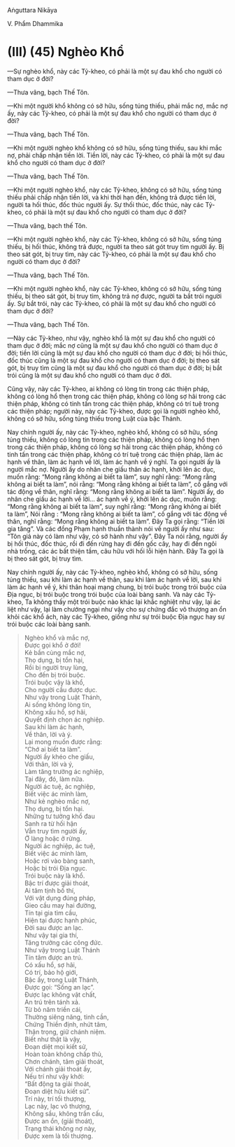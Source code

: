 Aṅguttara Nikāya

V. Phẩm Dhammika

# (III) (45) Nghèo Khổ

—Sự nghèo khổ, này các Tỷ-kheo, có phải là một sự đau khổ cho người có tham dục ở đời?

—Thưa vâng, bạch Thế Tôn.

—Khi một người khổ không có sở hữu, sống túng thiếu, phải mắc nợ, mắc nợ ấy, này các Tỷ-kheo, có phải là một sự đau khổ cho người có tham dục ở đời?

—Thưa vâng, bạch Thế Tôn.

—Khi một người nghèo khổ không có sở hữu, sống túng thiếu, sau khi mắc nợ, phải chấp nhận tiền lời. Tiền lời, này các Tỷ-kheo, có phải là một sự đau khổ cho người có tham dục ở đời?

—Thưa vâng, bạch Thế Tôn.

—Khi một người nghèo khổ, này các Tỷ-kheo, không có sở hữu, sống túng thiếu phải chấp nhận tiền lời, và khi thời hạn đến, không trả được tiền lời, người ta hối thúc, đốc thúc người ấy. Sự thối thúc, đốc thúc, này các Tỷ-kheo, có phải là một sự đau khổ cho người có tham dục ở đời?

—Thưa vâng, bạch thế Tôn.

—Khi một người nghèo khổ, này các Tỷ-kheo, không có sở hữu, sống túng thiếu, bị hối thúc, không trả được, người ta theo sát gót truy tìm người ấy. Bị theo sát gót, bị truy tìm, này các Tỷ-kheo, có phải là một sự đau khổ cho người có tham dục ở đời?

—Thưa vâng, bạch Thế Tôn.

—Khi một người nghèo khổ, này các Tỷ-kheo, không có sở hữu, sống túng thiếu, bị theo sát gót, bị truy tìm, không trả nợ được, người ta bắt trói người ấy. Sự bắt trói, này các Tỷ-kheo, có phải là một sự đau khổ cho người có tham dục ở đời?

—Thưa vâng, bạch Thế Tôn.

—Này các Tỷ-kheo, như vậy, nghèo khổ là một sự đau khổ cho người có tham dục ở đời; mắc nợ cũng là một sự đau khổ cho người có tham dục ở đời; tiền lời cũng là một sự đau khổ cho người có tham dục ở đời; bị hối thúc, đốc thúc cũng là một sự đau khổ cho người có tham dục ở đời; bị theo sát gót, bị truy tìm cũng là một sự đau khổ cho người có tham dục ở đời; bị bắt trói cũng là một sự đau khổ cho người có tham dục ở đời.

Cũng vậy, này các Tỷ-kheo, ai không có lòng tin trong các thiện pháp, không có lòng hổ thẹn trong các thiện pháp, không có lòng sợ hãi trong các thiện pháp, không có tinh tấn trong các thiện pháp, không có trí tuệ trong các thiện pháp; người này, này các Tỷ-kheo, được gọi là người nghèo khổ, không có sở hữu, sống túng thiếu trong Luật của bậc Thánh.

Nay chính người ấy, này các Tỷ-kheo, nghèo khổ, không có sở hữu, sống túng thiếu, không có lòng tin trong các thiện pháp, không có lòng hổ thẹn trong các thiện pháp, không có lòng sợ hãi trong các thiện pháp, không có tinh tấn trong các thiện pháp, không có trí tuệ trong các thiện pháp, làm ác hạnh về thân, làm ác hạnh về lời, làm ác hạnh về ý nghĩ. Ta gọi người ấy là người mắc nợ. Người ấy do nhân che giấu thân ác hạnh, khởi lên ác dục, muốn rằng: “Mong rằng không ai biết ta làm”, suy nghĩ rằng: “Mong rằng không ai biết ta làm”, nói rằng: “Mong rằng không ai biết ta làm”, cố gắng với tác động về thân, nghĩ rằng: “Mong rằng không ai biết ta làm”. Người ấy, do nhân che giấu ác hạnh về lời... ác hạnh về ý, khởi lên ác dục, muốn rằng: “Mong rằng không ai biết ta làm”, suy nghĩ rằng: “Mong rằng không ai biết ta làm”, Nói rằng : “Mong rằng không ai biết ta làm”, cố gắng với tác động về thân, nghĩ rằng: “Mong rằng không ai biết ta làm”. Ðây Ta gọi rằng: “Tiền lời gia tăng”. Và các đồng Phạm hạnh thuần thành nói về người ấy như sau: “Tôn giả này có làm như vậy, có sở hành như vậy”. Ðây Ta nói rằng, người ấy bị hối thúc, đốc thúc, rồi đi đến rừng hay đi đến gốc cây, hay đi đến ngôi nhà trống, các ác bất thiện tầm, câu hữu với hối lỗi hiện hành. Ðây Ta gọi là bị theo sát gót, bị truy tìm.

Nay chính người ấy, này các Tỷ-kheo, nghèo khổ, không có sở hữu, sống túng thiếu, sau khi làm ác hạnh về thân, sau khi làm ác hạnh về lời, sau khi làm ác hạnh về ý, khi thân hoại mạng chung, bị trói buộc trong trói buộc của Ðịa ngục, bị trói buộc trong trói buộc của loài bàng sanh. Và này các Tỷ-kheo, Ta không thấy một trói buộc nào khác lại khắc nghiệt như vậy, lại ác liệt như vậy, lại làm chướng ngại như vậy cho sự chứng đắc vô thượng an ổn khỏi các khổ ách, này các Tỷ-kheo, giống như sự trói buộc Ðịa ngục hay sự trói buộc các loài bàng sanh.

> Nghèo khổ và mắc nợ,  
> Ðược gọi khổ ở đời!  
> Kẻ bần cùng mắc nợ,  
> Thọ dụng, bị tổn hại,  
> Rồi bị người truy lùng,  
> Cho đến bị trói buộc.  
> Trói buộc vậy là khổ,  
> Cho người cầu được dục.  
> Như vậy trong Luật Thánh,  
> Ai sống không lòng tin,  
> Không xấu hổ, sợ hãi,  
> Quyết định chọn ác nghiệp.  
> Sau khi làm ác hạnh,  
> Về thân, lời và ý.  
> Lại mong muốn được rằng:  
> “Chớ ai biết ta làm”.  
> Người ấy khéo che giấu,  
> Với thân, lời và ý,  
> Làm tăng trưởng ác nghiệp,  
> Tại đây, đó, làm nữa.  
> Người ác tuệ, ác nghiệp,  
> Biết việc ác mình làm,  
> Như kẻ nghèo mắc nợ,  
> Thọ dụng, bị tổn hại.  
> Những tư tưởng khổ đau  
> Sanh ra từ hối hận  
> Vẫn truy tìm người ấy,  
> Ở làng hoặc ở rừng.  
> Người ác nghiệp, ác tuệ,  
> Biết việc ác mình làm,  
> Hoặc rơi vào bàng sanh,  
> Hoặc bị trói Ðịa ngục.  
> Trói buộc này là khổ.  
> Bậc trí được giải thoát,  
> Ai tâm tịnh bố thí,  
> Với vật dụng đúng pháp,  
> Gieo cầu may hai đường,  
> Tín tại gia tìm cầu,  
> Hiện tại được hạnh phúc,  
> Ðời sau được an lạc.  
> Như vậy tại gia thí,  
> Tăng trưởng các công đức.  
> Như vậy trong Luật Thánh  
> Tín tâm được an trú.  
> Có xấu hổ, sợ hãi,  
> Có trí, bảo hộ giới,  
> Bậc ấy, trong Luật Thánh,  
> Ðược gọi: “Sống an lạc”.  
> Ðược lạc không vật chất,  
> An trú trên tánh xả.  
> Từ bỏ năm triền cái,  
> Thường siêng năng, tinh cần,  
> Chứng Thiền định, nhứt tâm,  
> Thận trọng, giữ chánh niệm.  
> Biết như thật là vậy,  
> Ðoạn diệt mọi kiết sử,  
> Hoàn toàn không chấp thủ,  
> Chơn chánh, tâm giải thoát,  
> Với chánh giải thoát ấy,  
> Nếu trí như vậy khởi:  
> “Bất động ta giải thoát,  
> Ðoạn diệt hữu kiết sử”.  
> Trí này, trí tối thượng,  
> Lạc này, lạc vô thượng,  
> Không sầu, không trần cấu,  
> Ðược an ổn, (giải thoát),  
> Trạng thái không nợ này,  
> Ðược xem là tối thượng.

